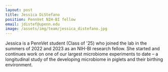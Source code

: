 ```yaml
---
layout: post
title: Jessica DiStefano
position: PennVet NIH-BI fellow
email: jdistef@upenn.edu
image: /assets/img/team/jessica_distefano.jpg
---
```


Jessica is a PennVet student (Class of '25) who joined the lab in the summers of 2022 and 2023 as an NIH-BI research fellow.  She started and continues work on one of our largest microbiome experiments to date – a longitudinal study of the developing microbiome in piglets and their birthing environment.